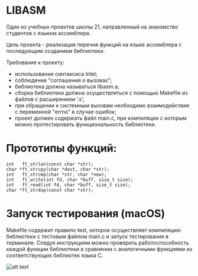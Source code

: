 # LIBASM

Один из учебных проектов школы 21, направленный на знакомство студентов с языком ассемблера.

Цель проекта - реализация перечня функций на языке ассемблера с последующим созданием библиотеки.

Требование к проекту:
  - использование синтаксиса Intel;
  - соблюдение "соглашения о вызовах";
  - библиотека должна называться libasm.a;
  - сборка библиотеки должна осуществляться с помощью Makefile из файлов с расширением ’.s’;
  - при обращении к системным вызовам необходимо взаимодействие с переменной "errno" в случае ошибок;
  - проект должен содержать файл main.c, при компиляции с которым можно протестировать функциональность библиотеки.
  
# Прототипы функций:
    int   ft_strlen(const char *str);
    char *ft_strcpy(char *dest, char *str);
    int   ft_strcmp(char *str, char *new);
    int   ft_write(int fd, char *buff, size_t size);
    int   ft_read(int fd, char *buff, size_t size);
    char *ft_strdup(const char *str);

# Запуск тестирования (macOS)
Makefile содержит правило test, которое осуществляет компиляцию библиотеки с тестовым файлом main.c и запуск тестирования в терминале. Следуя инструкциям можно проверить работоспособность каждой функции библиотеки в сравнении с аналогичными функциями из соответствующих библиотек языка С.
     
![alt text](libasm_test "Описание будет тут")
